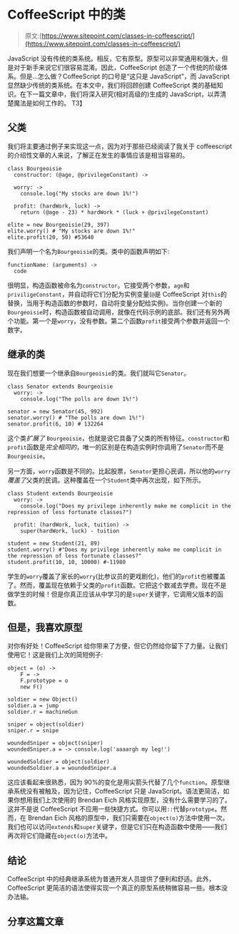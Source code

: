 # CoffeeScript 中的类

> 原文:[https://www.sitepoint.com/classes-in-coffeescript/](https://www.sitepoint.com/classes-in-coffeescript/)

JavaScript 没有传统的类系统。相反，它有原型。原型可以非常通用和强大，但是对于新手来说它们很容易混淆。因此，CoffeeScript 创造了一个传统的阶级体系。但是…怎么做？CoffeeScript 的口号是“这只是 JavaScript”，而 JavaScript 显然缺少传统的类系统。在本文中，我们将回顾创建 CoffeeScript 类的基础知识。在下一篇文章中，我们将深入研究(相对高级的)生成的 JavaScript，以弄清楚魔法是如何工作的。
T3】

## 父类

我们将主要通过例子来实现这一点，因为对于那些已经阅读了我关于 coffeescript 的介绍性文章的人来说，了解正在发生的事情应该是相当容易的。

```
class Bourgeoisie
  constructor: (@age, @privilegeConstant) ->

  worry: ->
    console.log("My stocks are down 1%!")

  profit: (hardWork, luck) ->
    return (@age - 23) * hardWork * (luck + @privilegeConstant)

elite = new Bourgeoisie(29, 397)
elite.worry() # "My stocks are down 1%!"
elite.profit(20, 50) #53640
```

我们声明一个名为`Bourgeoisie`的类。类中的函数声明如下:

```
functionName: (arguments) ->
  code
```

很明显，构造函数被命名为`constructor`。它接受两个参数，`age`和`priviligeConstant`，并自动将它们分配为实例变量(`@`是 CoffeeScript 对`this`的替换，当用于构造函数的参数时，自动将变量分配给实例)。当你创建一个新的`Bourgeoisie`时，构造函数被自动调用，就像在代码示例的底部。我们还有另外两个功能。第一个是`worry`，没有参数。第二个函数`profit`接受两个参数并返回一个数字。

## 继承的类

现在我们想要一个继承自`Bourgeoisie`的类。我们就叫它`Senator`。

```
class Senator extends Bourgeoisie
  worry: ->
    console.log("The polls are down 1%!")

senator = new Senator(45, 992)
senator.worry() # "The polls are down 1%!")
senator.profit(6, 10) # 132264
```

这个类*扩展了* `Bourgeoisie`，也就是说它具备了父类的所有特征。`constructor`和`profit`函数是*完全相同的*，唯一的区别是在构造实例时你调用了`Senator`而不是`Bourgeoisie`。

另一方面，`worry`函数是不同的。比起股票，`Senator`更担心民调，所以他的`worry` *覆盖了*父类的民调。这种覆盖在一个`Student`类中再次出现，如下所示。

```
class Student extends Bourgeoisie
  worry: ->
    console.log("Does my privilege inherently make me complicit in the repression of less fortunate classes?")

  profit: (hardWork, luck, tuition) ->
    super(hardWork, luck) - tuition

student = new Student(21, 89)
student.worry() #"Does my privilege inherently make me complicit in the repression of less fortunate classes?"
student.profit(10, 10, 10000) #-11980
```

学生的`worry`覆盖了家长的`worry`(比参议员的更戏剧化)，他们的`profit`也被覆盖了。然而，覆盖现在依赖于父类的`profit`函数。它把这个数减去学费。现在不是做学生的时候！但是你真正应该从中学习的是`super`关键字，它调用父版本的函数。

## 但是，我喜欢原型

对你有好处！CoffeeScript 给你带来了方便，但它仍然给你留下了力量。让我们使用它！这是我们上次的简短例子:

```
object = (o) ->
    F = ->
    F.prototype = o
    new F()

soldier = new Object()
soldier.a = jump
soldier.r = machineGun

sniper = object(soldier)
sniper.r = snipe

woundedSniper = object(sniper)
woundedSniper.a = -> console.log('aaaargh my leg!')

woundedSoldier = object(soldier)
woundedSoldier.a = woundedSniper.a
```

这应该看起来很熟悉，因为 90%的变化是用尖箭头代替了几个`function`。原型继承系统没有被触及，因为记住，CoffeeScript 只是 JavaScript。语法更简洁，如果你想用我们上次使用的 Brendan Eich 风格实现原型，没有什么需要学习的了。这并不是说 CoffeeScript 不应用一些快捷方式。你可以用`::`代替`prototype`。然而，在 Brendan Eich 风格的原型中，我们只需要在`object(o)`方法中使用一次。我们也可以访问`extends`和`super`关键字，但是它们只在构造函数中使用——我们再次将它们隐藏在`object(o)`方法中。

## 结论

CoffeeScript 中的经典继承系统为普通开发人员提供了便利和舒适。此外，CoffeeScript 更简洁的语法使得实现一个真正的原型系统稍微容易一些。根本没办法输。

## 分享这篇文章